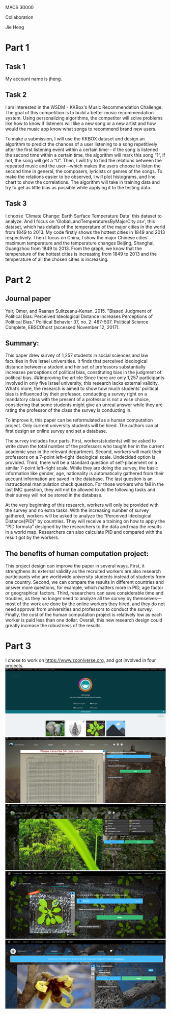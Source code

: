 MACS 30000

Collaboration 
 
Jie Heng


# Part 1
## Task 1
My account name is jheng.
## Task 2
I am interested in the WSDM - KKBox's Music Recommendation Challenge. The goal of this competition is to build a better music recommendation system. Using personalizing algorithms, the competitor will solve problems like how to know if listeners will like a new song or a new artist and how would the music app know what songs to recommend brand new users. 

To make a submission, I will use the KKBOX dataset and design an algorithm to predict the chances of a user listening to a song repetitively after the first listening event within a certain time-- if the song is listened the second time within a certain time, the algorithm will mark this song “1”, if not, the song will get a “0”. Then, I will try to find the relations between the repeated music and the user—which makes the users choose to listen the second time in general, the composers, lyricists or genres of the songs. To make the relations easier to be observed, I will plot histograms, and line chart to show the correlations. The algorithm will take in training data and try to get as little bias as possible while applying it to the testing data. 

## Task 3
I choose ‘Climate Change: Earth Surface Temperature Data' this dataset to analyze. And I focus on ‘GlobalLandTemperaturesByMajorCity.csv’, this dataset, which has details of the temperature of the major cities in the world from 1849 to 2013. My code firstly shows the hottest cities in 1849 and 2013 respectively. Then I focus on China, I show the major Chinese cities’ maximum temperature and the temperature changes Beijing, Shanghai, Guangzhou from 1849 to 2013. From the graph, we know that the temperature of the hottest cities is increasing from 1849 to 2013 and the temperature of all the chosen cities is increasing.

# Part 2
## Journal paper
Yair, Omer, and Raanan Sulitzeanu-Kenan. 2015. "Biased Judgment of Political Bias: Perceived Ideological Distance Increases Perceptions of Political Bias." Political Behavior 37, no. 2: 487-507. Political Science Complete, EBSCOhost (accessed November 12, 2017).
## Summary:
This paper drew survey of 1,257 students in social sciences and law faculties in ﬁve Israel universities. It finds that perceived ideological distance between a student and her set of professors substantially increases perceptions of political bias, constituting bias in the judgment of political bias. 
##Improving the article
Since there are only 1,257 participants involved in only five Israel university, this research lacks external validity. What’s more, the research is aimed to show how much students’ political bias is influenced by their professor, conducting a survey right on a mandatory class with the present of a professor is not a wise choice, considering that some students might give an unreal answer while they are rating the professor of the class the survey is conducting in.

To improve it, this paper can be reformulated as a human computation project. Only current university students will be hired. The authors can at first design an online survey and set a database.

The survey includes four parts. First, workers(students) will be asked to write down the total number of the professors who taught her in the current academic year in the relevant department. Second, workers will mark their professors on a 7-point left–right ideological scale. Undecided option is provided. Third, there will be a standard question of self-placement on a similar 7-point left–right scale. While they are doing the survey, the basic information like gender, age, nationality is automatically gathered from their account information are saved in the database. The last question is an instructional manipulation check question. For those workers who fail in the last IMC question, they will not be allowed to do the following tasks and their survey will not be stored in the database.

At the very beginning of this research, workers will only be provided with the survey and no extra tasks. With the increasing number of survey gathered, workers will be asked to analyze the “Perceived Ideological Distance(PID)” by countries. They will receive a training on how to apply the “PID formula” designed by the researchers to the data and map the results in a world map. Researchers can also calculate PID and compared with the result got by the workers.

## The benefits of human computation project:

This project design can improve the paper in several ways. First, it strengthens its external validity as the recruited workers are also research participants who are worldwide university students instead of students from one country. Second, we can compare the results in different countries and answer more questions, for example, which matters more in PID, age factor or geographical factors. Third, researchers can save considerable time and troubles, as they no longer need to analyze all the survey by themselves—most of the work are done by the online workers they hired, and they do not need approval from universities and professors to conduct the survey. Finally, the cost of the human computation project is relatively low as each worker is paid less than one dollar. Overall, this new research design could greatly increase the robustness of the results.

# Part 3
I chose to work on https://www.zooniverse.org, and got involved in four projects.
![](totall.png)
![](temperature.png)
![](elephanttask.png)
![](leaftask.png)
![](treetask.png)



